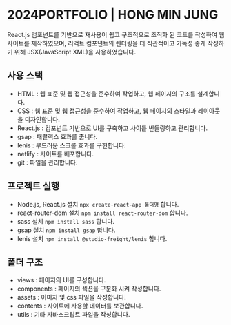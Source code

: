 # 2024PORTFOLIO | HONG MIN JUNG

React.js 컴포넌트를 기반으로 재사용이 쉽고 구조적으로 조직화 된 코드를 작성하여 웹사이트를 제작하였으며,
리액트 컴포넌트의 렌더링을 더 직관적이고 가독성 좋게 작성하기 위해 JSX(JavaScript XML)을 사용하였습니다.

## 사용 스택
- HTML : 웹 표준 및 웹 접근성을 준수하여 작업하고, 웹 페이지의 구조를 설계합니다.
- CSS : 웹 표준 및 웹 접근성을 준수하여 작업하고, 웹 페이지의 스타일과 레이아웃을 디자인합니다.
- React.js : 컴포넌트 기반으로 UI를 구축하고 사이틑 번들링하고 관리합니다.
- gsap : 패럴랙스 효과를 줍니다.
- lenis : 부드러운 스크롤 효과를 구현합니다.
- netlify : 사이트를 배포합니다.
- git : 파일을 관리합니다.

## 프로젝트 실행
- Node.js, React.js 설치 `npx create-react-app 폴더명` 합니다.
- react-router-dom 설치 `npm install react-router-dom` 합니다.
- sass 설치 `npm install sass` 합니다.
- gsap 설치 `npm install gsap` 합니다.
- lenis 설치 `npm install @studio-freight/lenis` 합니다.

## 폴더 구조
- views : 페이지의 UI를 구성합니다.
- components : 페이지의 섹션을 구분화 시켜 작성합니다.
- assets : 이미지 및 css 파일을 작성합니다.
- contents : 사이트에 사용할 데이터를 보관합니다.
- utils : 기타 자바스크립트 파일을 작성합니다.
